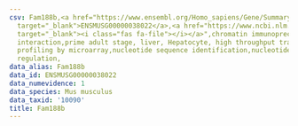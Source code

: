```yaml
---
csv: Fam188b,<a href="https://www.ensembl.org/Homo_sapiens/Gene/Summary?db=core;g=ENSMUSG00000038022"
  target="_blank">ENSMUSG00000038022</a>,<a href="https://www.ncbi.nlm.nih.gov/pubmed/23834426"
  target="_blank"><i class="fas fa-file"></i></a>",chromatin immunoprecipitation assay,direct
  interaction,prime adult stage, liver, Hepatocyte, high throughput transcription
  profiling by microarray,nucleotide sequence identification,nucleotide sequence identification,transcriptional
  regulation,
data_alias: Fam188b
data_id: ENSMUSG00000038022
data_numevidence: 1
data_species: Mus musculus
data_taxid: '10090'
title: Fam188b
---
```

